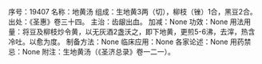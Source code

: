 序号：19407
名称：地黄汤
组成：生地黄3两（切），柳枝（锉）1合，黑豆2合。
出处：《圣惠》卷三十四。
主治：齿龈出血。
加减：None
功效：None
用法用量：将豆及柳枝炒令黄，以无灰酒2盏沃之，即下地黄，更煎5-6沸，去滓，热含冷吐。以愈为度。
制备方法：None
临床应用：None
各家论述：None
用药禁忌：None
附注：生地黄汤（《圣济总录》卷一二一）。
